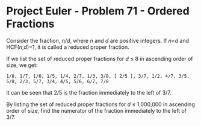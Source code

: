 # Project Euler - Problem 71 - Ordered Fractions
Consider the fraction, *n/d*, where *n* and *d* are positive integers.
If *n<d* and HCF(*n*,*d*)=1, it is called a reduced proper fraction.

If we list the set of reduced proper fractions for *d* ≤ 8 in ascending order of size, we get:

    1/8, 1/7, 1/6, 1/5, 1/4, 2/7, 1/3, 3/8, [ 2/5 ], 3/7, 1/2, 4/7, 3/5, 5/8, 2/3, 5/7, 3/4, 4/5, 5/6, 6/7, 7/8

It can be seen that 2/5 is the fraction immediately to the left of 3/7.

By listing the set of reduced proper fractions for *d* ≤ 1,000,000 in ascending order of size, find the numerator of the fraction immediately to the left of 3/7.
